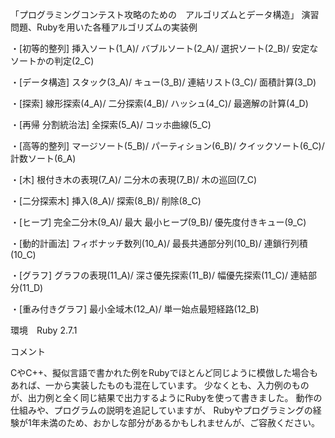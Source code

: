 「プログラミングコンテスト攻略のための　アルゴリズムとデータ構造」 演習問題、Rubyを用いた各種アルゴリズムの実装例

・[初等的整列]
  挿入ソート(1_A)/
  バブルソート(2_A)/
  選択ソート(2_B)/
  安定なソートかの判定(2_C)

・[データ構造]
  スタック(3_A)/
  キュー(3_B)/
  連結リスト(3_C)/
  面積計算(3_D)

・[探索]
  線形探索(4_A)/
  二分探索(4_B)/
  ハッシュ(4_C)/
  最適解の計算(4_D)

・[再帰 分割統治法]
  全探索(5_A)/
  コッホ曲線(5_C)

・[高等的整列]
  マージソート(5_B)/
  パーティション(6_B)/
  クイックソート(6_C)/
  計数ソート(6_A)

・[木]
  根付き木の表現(7_A)/
  二分木の表現(7_B)/
  木の巡回(7_C)

・[二分探索木]
  挿入(8_A)/
  探索(8_B)/
  削除(8_C)

・[ヒープ]
  完全二分木(9_A)/
  最大 最小ヒープ(9_B)/
  優先度付きキュー(9_C)

・[動的計画法]
  フィボナッチ数列(10_A)/
  最長共通部分列(10_B)/
  連鎖行列積(10_C)

・[グラフ]
  グラフの表現(11_A)/
  深さ優先探索(11_B)/
  幅優先探索(11_C)/
  連結部分(11_D)

・[重み付きグラフ]
  最小全域木(12_A)/
  単一始点最短経路(12_B)

環境　Ruby 2.7.1

コメント

CやC++、擬似言語で書かれた例をRubyでほとんど同じように模倣した場合もあれば、一から実装したものも混在しています。
少なくとも、入力例のものが、出力例と全く同じ結果で出力するようにRubyを使って書きました。
動作の仕組みや、プログラムの説明を追記していますが、
Rubyやプログラミングの経験が1年未満のため、おかしな部分があるかもしれませんが、ご容赦ください。
